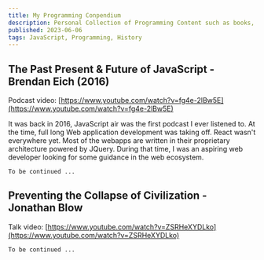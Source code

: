 ```yaml
---
title: My Programming Conpendium
description: Personal Collection of Programming Content such as books, videos, or podcasts.
published: 2023-06-06
tags: JavaScript, Programming, History
---
```


## The Past Present & Future of JavaScript - Brendan Eich (2016)

Podcast video: [https://www.youtube.com/watch?v=fg4e-2lBw5E](https://www.youtube.com/watch?v=fg4e-2lBw5E)

It was back in 2016, JavaScript air was the first podcast I ever listened to. At the time, full long Web application development was taking off. React wasn't everywhere yet. Most of the webapps are written in their proprietary architecture powered by JQuery.
During that time, I was an aspiring web developer looking for some guidance in the web ecosystem.

`To be continued ...`

## Preventing the Collapse of Civilization - Jonathan Blow

Talk video: [https://www.youtube.com/watch?v=ZSRHeXYDLko](https://www.youtube.com/watch?v=ZSRHeXYDLko)

`To be continued ...`
